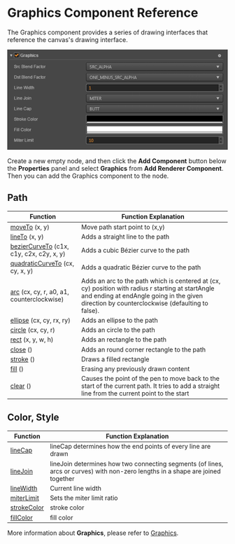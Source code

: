 # Graphics Component Reference

The Graphics component provides a series of drawing interfaces that reference the canvas's drawing interface.

![](../render/graphics/graphics/graphics.png)

Create a new empty node, and then click the **Add Component** button below the **Properties** panel and select **Graphics** from **Add Renderer Component**. Then you can add the Graphics component to the node.

## Path

| Function |   Function Explanation
| -------------- | ----------- |
| [moveTo](../render/graphics/moveTo.md) (x, y)  | Move path start point to (x,y)
| [lineTo](../render/graphics/lineTo.md) (x, y) | Adds a straight line to the path
| [bezierCurveTo](../render/graphics/bezierCurveTo.md) (c1x, c1y, c2x, c2y, x, y) | Adds a cubic Bézier curve to the path
| [quadraticCurveTo](../render/graphics/quadraticCurveTo.md) (cx, cy, x, y) | Adds a quadratic Bézier curve to the path
| [arc](../render/graphics/arc.md) (cx, cy, r, a0, a1, counterclockwise) | Adds an arc to the path which is centered at (cx, cy) position with radius r starting at startAngle and ending at endAngle going in the given direction by counterclockwise (defaulting to false).
| [ellipse](../render/graphics/ellipse.md) (cx, cy, rx, ry) | Adds an ellipse to the path
| [circle](../render/graphics/circle.md) (cx, cy, r) | Adds an circle to the path
| [rect](../render/graphics/rect.md) (x, y, w, h) | Adds an rectangle to the path
| [close](../render/graphics/close.md) () | Adds an round corner rectangle to the path
| [stroke](../render/graphics/stroke.md) () | Draws a filled rectangle
| [fill](../render/graphics/fill.md) () | Erasing any previously drawn content
| [clear](../render/graphics/clear.md) () | Causes the point of the pen to move back to the start of the current path. It tries to add a straight line from the current point to the start

## Color, Style

| Function |   Function Explanation
| -------------- | ----------- |
| [lineCap](../render/graphics/lineCap.md) | lineCap determines how the end points of every line are drawn
| [lineJoin](../render/graphics/lineJoin.md) | lineJoin determines how two connecting segments (of lines, arcs or curves) with non-zero lengths in a shape are joined together
| [lineWidth](../render/graphics/lineWidth.md) | Current line width
| [miterLimit](../render/graphics/miterLimit.md) | Sets the miter limit ratio
| [strokeColor](../render/graphics/strokeColor.md) | stroke color
| [fillColor](../render/graphics/fillColor.md) | fill color

More information about **Graphics**, please refer to [Graphics](../render/graphics/index.md).
